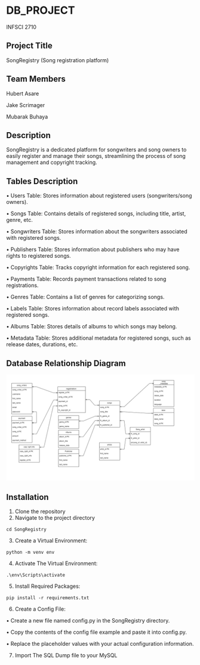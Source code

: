 # DB_PROJECT
INFSCI 2710 
 

## Project Title 

SongRegistry (Song registration platform) 

## Team Members 

Hubert Asare 

Jake Scrimager 

Mubarak Buhaya 

## Description 

SongRegistry is a dedicated platform for songwriters and song owners to easily register and manage their songs, streamlining the process of song management and copyright tracking. 

## Tables Description 

•	Users Table: Stores information about registered users (songwriters/song owners).

•	Songs Table: Contains details of registered songs, including title, artist, genre, etc.

•	Songwriters Table: Stores information about the songwriters associated with registered songs.

•	Publishers Table: Stores information about publishers who may have rights to registered songs.

•	Copyrights Table: Tracks copyright information for each registered song.

•	Payments Table: Records payment transactions related to song registrations.

•	Genres Table: Contains a list of genres for categorizing songs.

•	Labels Table: Stores information about record labels associated with registered songs.

•	Albums Table: Stores details of albums to which songs may belong.

•	Metadata Table: Stores additional metadata for registered songs, such as release dates, durations, etc.




## Database Relationship Diagram

![Logo](https://github.com/MubarakBu/DB_PROJECT/blob/main/db_project.png?raw=true)

## Installation 

1. Clone the repository
2. Navigate to the project directory

```
cd SongRegistry
```
3. Create a Virtual Environment:
```
python -m venv env
```
4. Activate The Virtual Environment:
```
.\env\Scripts\activate
```
5. Install Required Packages:
```
pip install -r requirements.txt
```
6. Create a Config File:

• Create a new file named config.py in the SongRegistry directory.

• Copy the contents of the config file example and paste it into config.py.

• Replace the placeholder values with your actual configuration information.

7. Import The SQL Dump file to your MySQL